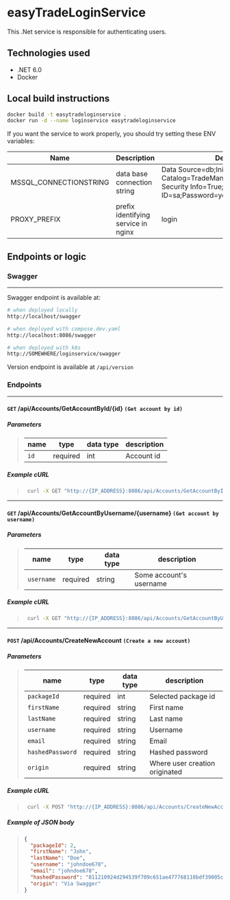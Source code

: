# easyTradeLoginService

This .Net service is responsible for authenticating users.

## Technologies used

- .NET 6.0
- Docker

## Local build instructions

```bash
docker build -t easytradeloginservice .
docker run -d --name loginservice easytradeloginservice
```

If you want the service to work properly, you should try setting these ENV variables:

| Name                   | Description                         | Default                                                                                                             |
| ---------------------- | ----------------------------------- | ------------------------------------------------------------------------------------------------------------------- |
| MSSQL_CONNECTIONSTRING | data base connection string         | Data Source=db;Initial Catalog=TradeManagement;Persist Security Info=True;User ID=sa;Password=yourStrong(!)Password |
| PROXY_PREFIX           | prefix identifying service in nginx | login                                                                                                               |

## Endpoints or logic

### Swagger

---

Swagger endpoint is available at:

```bash
# when deployed locally
http://localhost/swagger

# when deployed with compose.dev.yaml
http://localhost:8086/swagger

# when deployed with k8s
http://SOMEWHERE/loginservice/swagger
```

Version endpoint is available at `/api/version`

### Endpoints

---

#### `GET` **/api/Accounts/GetAccountById/{id}** `(Get account by id)`

##### Parameters

> | name | type     | data type | description |
> | ---- | -------- | --------- | ----------- |
> | `id` | required | int       | Account id  |

##### Example cURL

> ```bash
>  curl -X GET "http://{IP_ADDRESS}:8086/api/Accounts/GetAccountById/1" -H  "accept: text/plain"
> ```

---

#### `GET` **/api/Accounts/GetAccountByUsername/{username}** `(Get account by username)`

##### Parameters

> | name       | type     | data type | description             |
> | ---------- | -------- | --------- | ----------------------- |
> | `username` | required | string    | Some account's username |

##### Example cURL

> ```bash
>  curl -X GET "http://{IP_ADDRESS}:8086/api/Accounts/GetAccountByUsername/userName" -H  "accept: text/plain"
> ```

---

#### `POST` **/api/Accounts/CreateNewAccount** `(Create a new account)`

##### Parameters

> | name             | type     | data type | description                    |
> | ---------------- | -------- | --------- | ------------------------------ |
> | `packageId`      | required | int       | Selected package id            |
> | `firstName`      | required | string    | First name                     |
> | `lastName`       | required | string    | Last name                      |
> | `username`       | required | string    | Username                       |
> | `email`          | required | string    | Email                          |
> | `hashedPassword` | required | string    | Hashed password                |
> | `origin`         | required | string    | Where user creation originated |

##### Example cURL

> ```bash
>  curl -X POST "http://{IP_ADDRESS}:8086/api/Accounts/CreateNewAccount" -H  "accept: text/plain" -H  "Content-Type: application/json" -d "{\"packageId\":2,\"firstName\":\"John\",\"lastName\":\"Doe\",\"username\":\"johndoe678\",\"email\":\"johndoe678\",\"hashedPassword\":\"811210924d294539f709c651ae477768110bdf39005c877bb32bf495b56ce6bd\",\"origin\":\"Via Swagger\"}"
> ```

##### Example of JSON body

> ```json
> {
>   "packageId": 2,
>   "firstName": "John",
>   "lastName": "Doe",
>   "username": "johndoe678",
>   "email": "johndoe678",
>   "hashedPassword": "811210924d294539f709c651ae477768110bdf39005c877bb32bf495b56ce6bd",
>   "origin": "Via Swagger"
> }
> ```
